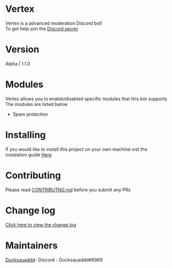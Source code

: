 # Vertex

Vertex is a advanced moderation Discord bot!<br>
To get help join the [Discord sevrer](https://discord.gg/EcdPApY8Kd)

# Version

Alpha | 1.1.0

# Modules

Vertex allows you to enable/disabled specific modules that this bot supports <br>The modules are listed below

- Spam protection

# Installing

If you would like to install this project on your own machine vist the instalation guide [Here](/installing/)

# Contributing

Please read [CONTRIBUTNG.md](/contributing.md/) before you submit any PRs

# Change log

[Click here to view the change log](/changelog.md/)

# Maintainers

[Ducksquaddd](https://github.com/Ducksquaddd)- Discord - Ducksquaddd#6969<br>
